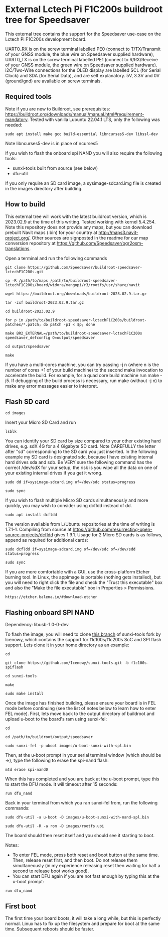 # External Lctech Pi F1C200s buildroot tree for Speedsaver #

This external tree contains the support for the Speedsaver use-case on the Lctech Pi F1C200s development board.

UART0_RX is on the screw terminal labelled PE0 (connect to T/TX/Transmit of your GNSS module, the blue wire on Speedsaver supplied hardware), UART0_TX is on the screw terminal labelled PE1 (connect to R/RX/Receive of your GNSS module, the green wire on Speedsaver supplied hardware). i2C/Two-Wire connections for the OLED display are labelled SCL (for Serial Clock) and SDA (for Serial Data), and are self explanatory. 5V, 3.3V and 0V (ground/gnd) are available on screw terminals.

## Required tools ##

Note if you are new to Buildroot, see prerequisites: https://buildroot.org/downloads/manual/manual.html#requirement-mandatory. Tested with vanilla Lubuntu 22.04.1 LTS, only the following was needed:
```
sudo apt install make gcc build-essential libncurses5-dev libssl-dev
```
Note libncurses5-dev is in place of ncurses5

If you wish to flash the onboard spi NAND you will also require the following tools:
* sunxi-tools built from source (see below)
* dfu-util

If you only require an SD card image, a sysimage-sdcard.img file is created in the images directory after building.

## How to build ##

This external tree will work with the latest buildroot version, which is 2023.02.9 at the time of this writing. Tested working with kernel 5.4.254. Note this repository does not provide any maps, but you can download prebuilt Navit maps (.bin) for your country at http://maps3.navit-project.org/. Other sources are signposted in the readme for our map conversion repository at https://github.com/Speedsaver/ogr2osm-translations.

Open a terminal and run the following commands

```
git clone https://github.com/Speedsaver/buildroot-speedsaver-lctechF1C200s.git
```
```
cp -R /path/to/maps /path/to/buildroot-speedsaver-lctechF1C200s/board/widora/mangopi/r3/rootfs/usr/share/navit
```
```
wget https://buildroot.org/downloads/buildroot-2023.02.9.tar.gz
```
```
tar -zxf buildroot-2023.02.9.tar.gz
```
```
cd buildroot-2023.02.9
```
```
for p in /path/to/buildroot-speedsaver-lctechF1C200s/buildroot-patches/*.patch; do patch -p1 < $p; done
```
```
make BR2_EXTERNAL=/path/to/buildroot-speedsaver-lctechF1C200s speedsaver_defconfig O=output/speedsaver
```
```
cd output/speedsaver
```
```
make
```

If you have a multi-cores machine, you can try passing -j n (where n is the number of cores +1 of your build machine) to the second make invocation to accelerate the build. For example, for a quad core build machine run make -j5. If debugging of the build process is necessary, run make (without -j n) to make any error messages easier to interpret.

## Flash SD card ##

```
cd images
```
Insert your Micro SD Card and run 
```
lsblk
```
You can identify your SD card by size compared to your other existing hard drives, e.g. sdX 4G for a 4 Gigabyte SD card. Note CAREFULLY the letter after "sd" corresponding to the SD card you just inserted. In the following example my SD card is designated sdc, because I have existing internal hard drives sda and sdb. Be VERY sure the following command has the correct /dev/sdX for your setup, the risk is you wipe all the data on one of your existing internal drives if you get it wrong.
```
sudo dd if=sysimage-sdcard.img of=/dev/sdc status=progress
```
```
sudo sync
```
If you wish to flash multiple Micro SD cards simultaneously and more quickly, you may wish to consider using dcfldd instead of dd.
```
sudo apt install dcfldd
````
The version available from L/Ubuntu repositories at the time of writing is 1.7.1-1. Compiling from source at https://github.com/resurrecting-open-source-projects/dcfldd gives 1.9.1. Usage for 2 Micro SD cards is as follows, append as required for additional cards:
```
sudo dcfldd if=sysimage-sdcard.img of=/dev/sdc of=/dev/sdd status=progress
```
```
sudo sync
```
If you are more comfortable with a GUI, use the cross-platform Etcher burning tool. In Linux, the appimage is portable (nothing gets installed), but you will need to right click the file and check the "Trust this executable" box and also the "Make the file executable" box in Properties > Permissions.
```
https://etcher.balena.io/#download-etcher
```

## Flashing onboard SPI NAND ##

Dependency: libusb-1.0-0-dev


To flash the image, you will need to clone [this branch](https://github.com/Icenowy/sunxi-tools/tree/f1c100s-spiflash) of sunxi-tools fork by Icenowy, which contains the support for f1c100s/f1c200s SoC and SPI flash support. Lets clone it in your home directory as an example:
```
cd

git clone https://github.com/Icenowy/sunxi-tools.git -b f1c100s-spiflash

cd sunxi-tools

make

sudo make install
```

Once the image has finished building, please ensure your board is in FEL mode before continuing (see the list of notes below to learn how to enter FEL mode). First, lets move back to the output directory of buildroot and upload u-boot to the board's ram using sunxi-fel:
```
cd

cd /path/to/buildroot/output/speedsaver

sudo sunxi-fel -p uboot images/u-boot-sunxi-with-spl.bin
```

Then, at the u-boot prompt in your serial terminal window (which should be =>), type the following to erase the spi-nand flash:
```
mtd erase spi-nand0
```

When this has completed and you are back at the u-boot prompt, type this to start the DFU mode. It will timeout after 15 seconds:
```
run dfu_nand
```

Back in your terminal from which you ran sunxi-fel from, run the following commands:
```
sudo dfu-util -a u-boot -D images/u-boot-sunxi-with-nand-spl.bin

sudo dfu-util -R -a rom -D images/rootfs.ubi
```

The board should then reset itself and you should see it starting to boot.

Notes:

* To enter FEL mode, press both reset and boot button at the same time. Then, release reset first, and then boot. Do not release them simultaneously (in my experience releasing reset then waiting for half a second to release boot works good).
* You can start DFU again if you are not fast enough by typing this at the u-boot prompt:
```
run dfu_nand
```

## First boot ##

The first time your board boots, it will take a long while, but this is perfectly normal. Linux has to fix up the filesystem and prepare for boot at the same time. Subsequent reboots should be faster.
